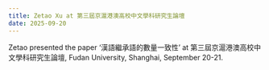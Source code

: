 ```yaml
---
title: Zetao Xu at 第三屆京滬港澳高校中文學科研究生論壇
date: 2025-09-20
---
```


Zetao presented the paper ‘漢語繼承語的數量一致性’ at 第三屆京滬港澳高校中文學科研究生論壇, Fudan University, Shanghai, September 20-21.

<!--more-->
